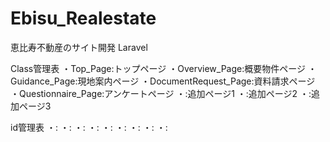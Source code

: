# Ebisu_Realestate
恵比寿不動産のサイト開発 Laravel


Class管理表
・Top_Page:トップページ
・Overview_Page:概要物件ページ
・Guidance_Page:現地案内ページ
・DocumentRequest_Page:資料請求ページ
・Questionnaire_Page:アンケートページ
・:追加ページ1
・:追加ページ2
・:追加ページ3


id管理表
・:
・:
・:
・:
・:
・:
・:
・:
・:

